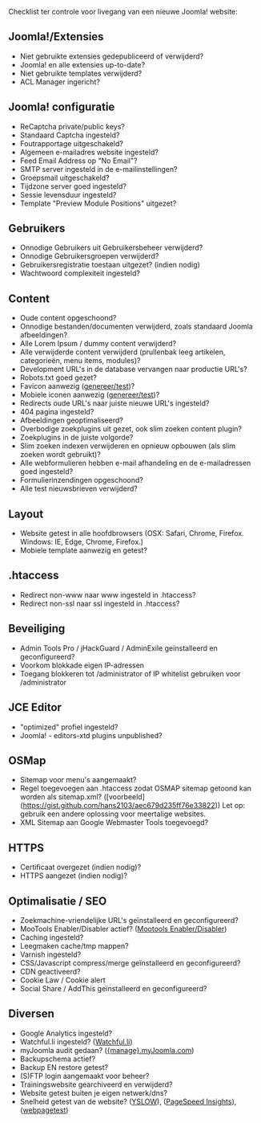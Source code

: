 Checklist ter controle voor livegang van een nieuwe Joomla! website:

## Joomla!/Extensies
* Niet gebruikte extensies gedepubliceerd of verwijderd?
* Joomla! en alle extensies up-to-date?
* Niet gebruikte templates verwijderd?
* ACL Manager ingericht?

## Joomla! configuratie
* ReCaptcha private/public keys?
* Standaard Captcha ingesteld?
* Foutrapportage uitgeschakeld?
* Algemeen e-mailadres website ingesteld?
* Feed Email Address op "No Email"?
* SMTP server ingesteld in de e-mailinstellingen?
* Groepsmail uitgeschakeld?
* Tijdzone server goed ingesteld?
* Sessie levensduur ingesteld?
* Template "Preview Module Positions" uitgezet?

## Gebruikers
* Onnodige Gebruikers uit Gebruikersbeheer verwijderd?
* Onnodige Gebruikersgroepen verwijderd?
* Gebruikersregistratie toestaan uitgezet? (indien nodig)
* Wachtwoord complexiteit ingesteld?

## Content
* Oude content opgeschoond?
* Onnodige bestanden/documenten verwijderd, zoals standaard Joomla afbeeldingen?
* Alle Lorem Ipsum / dummy content verwijderd?
* Alle verwijderde content verwijderd (prullenbak leeg artikelen, categorieën, menu items, modules)?
* Development URL's in de database vervangen naar productie URL's?
* Robots.txt goed gezet?
* Favicon aanwezig ([genereer/test](http://realfavicongenerator.net/))?
* Mobiele iconen aanwezig ([genereer/test](http://realfavicongenerator.net/))?
* Redirects oude URL's naar juiste nieuwe URL's ingesteld?
* 404 pagina ingesteld?
* Afbeeldingen geoptimaliseerd?
* Overbodige zoekplugins uit gezet, ook slim zoeken content plugin?
* Zoekplugins in de juiste volgorde?
* Slim zoeken indexen verwijderen en opnieuw opbouwen (als slim zoeken wordt gebruikt)?
* Alle webformulieren hebben e-mail afhandeling en de e-mailadressen goed ingesteld?
* Formulierinzendingen opgeschoond?
* Alle test nieuwsbrieven verwijderd?

## Layout
* Website getest in alle hoofdbrowsers (OSX: Safari, Chrome, Firefox. Windows: IE, Edge, Chrome, Firefox.)
* Mobiele template aanwezig en getest?

## .htaccess
* Redirect non-www naar www ingesteld in .htaccess?
* Redirect non-ssl naar ssl ingesteld in .htaccess?

## Beveiliging
* Admin Tools Pro / jHackGuard / AdminExile geïnstalleerd en geconfigureerd?
* Voorkom blokkade eigen IP-adressen
* Toegang blokkeren tot /administrator of IP whitelist gebruiken voor /administrator

## JCE Editor
* "optimized" profiel ingesteld?
* Joomla! - editors-xtd plugins unpublished?

## OSMap
* Sitemap voor menu's aangemaakt?
* Regel toegevoegen aan .htaccess zodat OSMAP sitemap getoond kan worden als sitemap.xml? ([voorbeeld] (https://gist.github.com/hans2103/aec679d235ff76e33822)) Let op: gebruik een andere oplossing voor meertalige websites.
* XML Sitemap aan Google Webmaster Tools toegevoegd?

## HTTPS
* Certificaat overgezet (indien nodig)?
* HTTPS aangezet (indien nodig)?

## Optimalisatie / SEO
* Zoekmachine-vriendelijke URL's geïnstalleerd en geconfigureerd?
* MooTools Enabler/Disabler actief? ([Mootools Enabler/Disabler](http://extensions.joomla.org/extension/mootools-enabler-disabler))
* Caching ingesteld?
* Leegmaken cache/tmp mappen?
* Varnish ingesteld?
* CSS/Javascript compress/merge geïnstalleerd en geconfigureerd?
* CDN geactiveerd?
* Cookie Law / Cookie alert
* Social Share / AddThis geïnstalleerd en geconfigureerd?

## Diversen
* Google Analytics ingesteld?
* Watchful.li ingesteld? ([Watchful.li](https://watchful.li/))
* myJoomla audit gedaan? ([{manage}.myJoomla.com](https://myjoomla.com/))
* Backupschema actief?
* Backup EN restore getest?
* (S)FTP login aangemaakt voor beheer?
* Trainingswebsite gearchiveerd en verwijderd?
* Website getest buiten je eigen netwerk/dns?
* Snelheid getest van de website? ([YSLOW](http://yslow.org/)), ([PageSpeed Insights](http://developers.google.com/speed/pagespeed/insights/)), ([webpagetest](http://www.webpagetest.org/))
